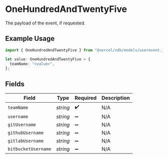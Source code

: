 # OneHundredAndTwentyFive

The payload of the event, if requested.

## Example Usage

```typescript
import { OneHundredAndTwentyFive } from "@vercel/sdk/models/userevent.js";

let value: OneHundredAndTwentyFive = {
  teamName: "<value>",
};
```

## Fields

| Field               | Type                | Required            | Description         |
| ------------------- | ------------------- | ------------------- | ------------------- |
| `teamName`          | *string*            | :heavy_check_mark:  | N/A                 |
| `username`          | *string*            | :heavy_minus_sign:  | N/A                 |
| `gitUsername`       | *string*            | :heavy_minus_sign:  | N/A                 |
| `githubUsername`    | *string*            | :heavy_minus_sign:  | N/A                 |
| `gitlabUsername`    | *string*            | :heavy_minus_sign:  | N/A                 |
| `bitbucketUsername` | *string*            | :heavy_minus_sign:  | N/A                 |